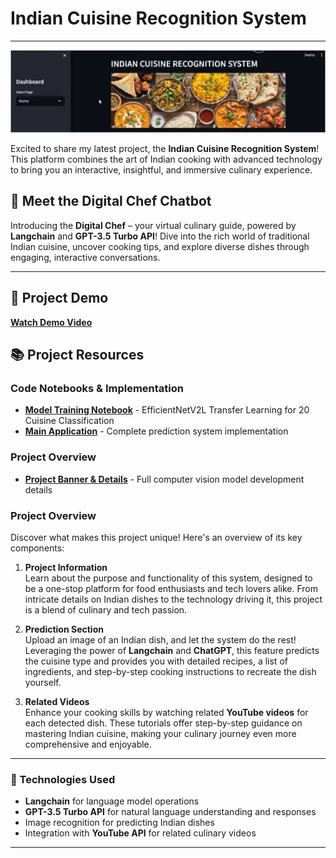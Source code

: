 # Indian Cuisine Recognition System
---
[![Project Screenshot](https://github.com/LearnCode801/Digital-Chef/blob/main/Indian%20Cuisine%20Recognition%20System%20Image.png)](https://www.linkedin.com/posts/muhammad-talha-806126234_indian-cuisine-recognition-system-a-culinary-activity-7150190049953832960-wJ25?utm_source=share&utm_medium=member_desktop)



Excited to share my latest project, the **Indian Cuisine Recognition System**! This platform combines the art of Indian cooking with advanced technology to bring you an interactive, insightful, and immersive culinary experience.

## 🌟 Meet the Digital Chef Chatbot
Introducing the **Digital Chef** – your virtual culinary guide, powered by **Langchain** and **GPT-3.5 Turbo API**! Dive into the rich world of traditional Indian cuisine, uncover cooking tips, and explore diverse dishes through engaging, interactive conversations.

---
## 🎥 Project Demo
**[Watch Demo Video](https://lnkd.in/p/dJPZti_G)**

## 📚 Project Resources

### Code Notebooks & Implementation
- **[Model Training Notebook](https://github.com/LearnCode801/Indian-Cuisine-Recognition-System/blob/main/efficientnetv2l-transferlearning-20-cusine.ipynb)** - EfficientNetV2L Transfer Learning for 20 Cuisine Classification
- **[Main Application](https://github.com/LearnCode801/Indian-Cuisine-Recognition-System/blob/main/main.py)** - Complete prediction system implementation

### Project Overview
- **[Project Banner & Details](https://github.com/LearnCode801/Indian-Cuisine-Recognition-System/blob/main/bannar.png)** - Full computer vision model development details

### Project Overview
Discover what makes this project unique! Here's an overview of its key components:

1. **Project Information**  
   Learn about the purpose and functionality of this system, designed to be a one-stop platform for food enthusiasts and tech lovers alike. From intricate details on Indian dishes to the technology driving it, this project is a blend of culinary and tech passion.

2. **Prediction Section**  
   Upload an image of an Indian dish, and let the system do the rest! Leveraging the power of **Langchain** and **ChatGPT**, this feature predicts the cuisine type and provides you with detailed recipes, a list of ingredients, and step-by-step cooking instructions to recreate the dish yourself.

3. **Related Videos**  
   Enhance your cooking skills by watching related **YouTube videos** for each detected dish. These tutorials offer step-by-step guidance on mastering Indian cuisine, making your culinary journey even more comprehensive and enjoyable.

---

### 🔧 Technologies Used
- **Langchain** for language model operations
- **GPT-3.5 Turbo API** for natural language understanding and responses
- Image recognition for predicting Indian dishes
- Integration with **YouTube API** for related culinary videos

---
